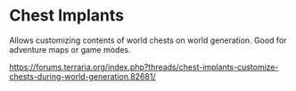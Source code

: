 # Chest Implants

Allows customizing contents of world chests on world generation. Good for adventure maps or game modes.

https://forums.terraria.org/index.php?threads/chest-implants-customize-chests-during-world-generation.82681/